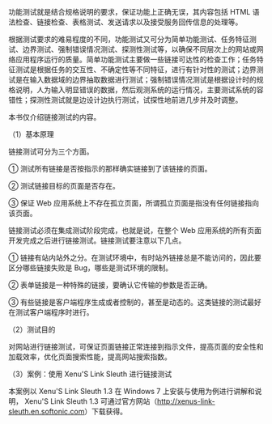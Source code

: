  功能测试就是结合规格说明的要求，保证功能上正确无误，其内容包括 HTML 语法检查、链接检查、表格测试、发送请求以及接受服务回传信息的处理等。

根据测试要求的难易程度的不同，功能测试又可分为简单功能测试、任务特征测试、边界测试、强制错误情况测试、探测性测试等，以确保不同层次上的网站或网络应用程序运行的质量。简单功能测试主要做一些链接可达性的检查工作；任务特征测试是根据任务的交互性、不确定性等不同特征，进行有针对性的测试；边界测试是在输入数据域的边界抽取数据进行测试；强制错误情况测试是根据设计时的规格说明，人为输入明显错误的数据，然后观测系统的运行情况，主要测试系统的容错性；探测性测试就是边设计边执行测试，试探性地前进几步并及时调整。

本书仅介绍链接测试的内容。

（1）基本原理

链接测试可分为三个方面。

① 测试所有链接是否按指示的那样确实链接到了该链接的页面。

② 测试链接目标的页面是否存在。

③ 保证 Web 应用系统上不存在孤立页面，所谓孤立页面是指没有任何链接指向该页面。

链接测试必须在集成测试阶段完成，也就是说，在整个 Web 应用系统的所有页面开发完成之后进行链接测试。链接测试要注意以下几点。

① 链接有站内站外之分。在测试环境中，有时站外链接总是不能访问的，因此要区分哪些链接失败是 Bug，哪些是测试环境的限制。

② 表单链接是一种特殊的链接，要确认它传输的参数是否正确。

③ 有些链接是客户端程序生成或者控制的，甚至是动态的。这类链接的测试最好在测试客户端程序时进行。

（2）测试目的

对网站进行链接测试，可保证页面链接正常连接到指示文件，提高页面的安全性和加载效率，优化页面搜索性能，提高网站搜索指数。

（3）案例：使用 Xenu'S Link Sleuth 进行链接测试

本案例以 Xenu'S Link Sleuth 1.3 在 Windows 7 上安装与使用为例进行讲解和说明， Xenu'S Link Sleuth 1.3 可通过官方网站（<http://xenus-link-sleuth.en.softonic.com>）下载获得。
